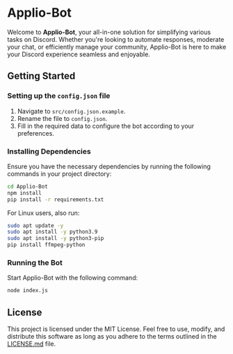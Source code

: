 # Applio-Bot

Welcome to **Applio-Bot**, your all-in-one solution for simplifying various tasks on Discord. Whether you're looking to automate responses, moderate your chat, or efficiently manage your community, Applio-Bot is here to make your Discord experience seamless and enjoyable.

## Getting Started

### Setting up the `config.json` file

1. Navigate to `src/config.json.example`.
2. Rename the file to `config.json`.
3. Fill in the required data to configure the bot according to your preferences.

### Installing Dependencies

Ensure you have the necessary dependencies by running the following commands in your project directory:

```bash
cd Applio-Bot
npm install
pip install -r requirements.txt
```

For Linux users, also run:

```bash
sudo apt update -y
sudo apt install -y python3.9
sudo apt install -y python3-pip
pip install ffmpeg-python
```

### Running the Bot

Start Applio-Bot with the following command:

```bash
node index.js
```

## License

This project is licensed under the MIT License. Feel free to use, modify, and distribute this software as long as you adhere to the terms outlined in the [LICENSE.md](./LICENSE) file.
